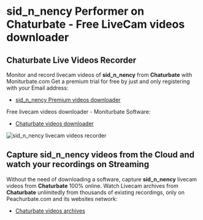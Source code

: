 # sid_n_nency Performer on Chaturbate - Free LiveCam videos downloader

## Chaturbate Live Videos Recorder

Monitor and record livecam videos of **sid_n_nency** from **Chaturbate** with Moniturbate.com
Get a premium trial for free by just and only registering with your Email address:
* [sid_n_nency Premium videos downloader](https://moniturbate.com/request-demo-licence-key.html)

Free livecam videos downloader - Moniturbate Software:
* [Chaturbate videos downloader](https://moniturbate.com/moniturbate-download-software.html)

![sid_n_nency livecam videos recorder](https://peachurnet.com/templates/moniturbate-software.png)


## Capture sid_n_nency videos from the Cloud and watch your recordings on Streaming

Without the need of downloading a software, capture **sid_n_nency** livecam videos from **Chaturbate** 100% online.
Watch Livecam archives from **Chaturbate** unlimitedly from thousands of existing recordings, only on Peachurbate.com and its websites network:
* [Chaturbate videos archives](https://peachurnet.com/)